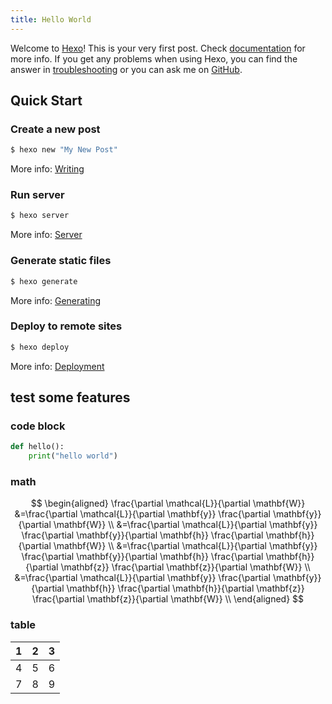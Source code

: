 ```yaml
---
title: Hello World
---
```

Welcome to [Hexo](https://hexo.io/)! This is your very first post. Check [documentation](https://hexo.io/docs/) for more info. If you get any problems when using Hexo, you can find the answer in [troubleshooting](https://hexo.io/docs/troubleshooting.html) or you can ask me on [GitHub](https://github.com/hexojs/hexo/issues).

## Quick Start

### Create a new post

``` bash
$ hexo new "My New Post"
```

More info: [Writing](https://hexo.io/docs/writing.html)

### Run server

``` bash
$ hexo server
```

More info: [Server](https://hexo.io/docs/server.html)

### Generate static files

``` bash
$ hexo generate
```

More info: [Generating](https://hexo.io/docs/generating.html)

### Deploy to remote sites

``` bash
$ hexo deploy
```

More info: [Deployment](https://hexo.io/docs/one-command-deployment.html)

## test some features

### code block

```python
def hello():
    print("hello world")
```

### math

$$
\begin{aligned}
\frac{\partial \mathcal{L}}{\partial \mathbf{W}} &=\frac{\partial \mathcal{L}}{\partial \mathbf{y}} \frac{\partial \mathbf{y}}{\partial \mathbf{W}} \\
&=\frac{\partial \mathcal{L}}{\partial \mathbf{y}} \frac{\partial \mathbf{y}}{\partial \mathbf{h}} \frac{\partial \mathbf{h}}{\partial \mathbf{W}} \\
&=\frac{\partial \mathcal{L}}{\partial \mathbf{y}} \frac{\partial \mathbf{y}}{\partial \mathbf{h}} \frac{\partial \mathbf{h}}{\partial \mathbf{z}} \frac{\partial \mathbf{z}}{\partial \mathbf{W}} \\
&=\frac{\partial \mathcal{L}}{\partial \mathbf{y}} \frac{\partial \mathbf{y}}{\partial \mathbf{h}} \frac{\partial \mathbf{h}}{\partial \mathbf{z}} \frac{\partial \mathbf{z}}{\partial \mathbf{W}} \\
\end{aligned}
$$

### table

| 1    | 2    | 3    |
| ---- | ---- | ---- |
| 4    | 5    | 6    |
| 7    | 8    | 9    |

